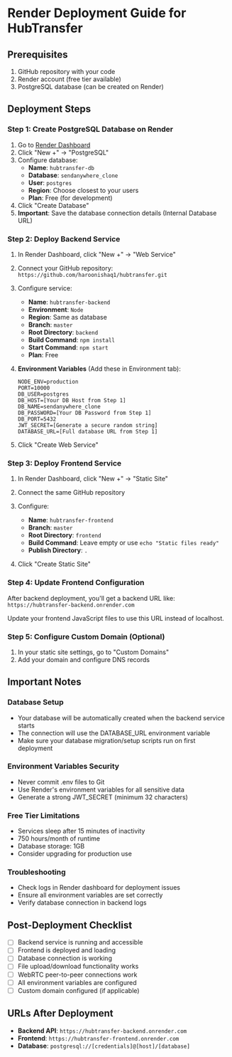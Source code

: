 # Render Deployment Guide for HubTransfer

## Prerequisites
1. GitHub repository with your code
2. Render account (free tier available)
3. PostgreSQL database (can be created on Render)

## Deployment Steps

### Step 1: Create PostgreSQL Database on Render
1. Go to [Render Dashboard](https://dashboard.render.com/)
2. Click "New +" → "PostgreSQL"
3. Configure database:
   - **Name**: `hubtransfer-db`
   - **Database**: `sendanywhere_clone`
   - **User**: `postgres`
   - **Region**: Choose closest to your users
   - **Plan**: Free (for development)
4. Click "Create Database"
5. **Important**: Save the database connection details (Internal Database URL)

### Step 2: Deploy Backend Service
1. In Render Dashboard, click "New +" → "Web Service"
2. Connect your GitHub repository: `https://github.com/haroonishaq1/hubtransfer.git`
3. Configure service:
   - **Name**: `hubtransfer-backend`
   - **Environment**: `Node`
   - **Region**: Same as database
   - **Branch**: `master`
   - **Root Directory**: `backend`
   - **Build Command**: `npm install`
   - **Start Command**: `npm start`
   - **Plan**: Free

4. **Environment Variables** (Add these in Environment tab):
   ```
   NODE_ENV=production
   PORT=10000
   DB_USER=postgres
   DB_HOST=[Your DB Host from Step 1]
   DB_NAME=sendanywhere_clone
   DB_PASSWORD=[Your DB Password from Step 1]
   DB_PORT=5432
   JWT_SECRET=[Generate a secure random string]
   DATABASE_URL=[Full database URL from Step 1]
   ```

5. Click "Create Web Service"

### Step 3: Deploy Frontend Service
1. In Render Dashboard, click "New +" → "Static Site"
2. Connect the same GitHub repository
3. Configure:
   - **Name**: `hubtransfer-frontend`
   - **Branch**: `master`
   - **Root Directory**: `frontend`
   - **Build Command**: Leave empty or use `echo "Static files ready"`
   - **Publish Directory**: `.`

4. Click "Create Static Site"

### Step 4: Update Frontend Configuration
After backend deployment, you'll get a backend URL like:
`https://hubtransfer-backend.onrender.com`

Update your frontend JavaScript files to use this URL instead of localhost.

### Step 5: Configure Custom Domain (Optional)
1. In your static site settings, go to "Custom Domains"
2. Add your domain and configure DNS records

## Important Notes

### Database Setup
- Your database will be automatically created when the backend service starts
- The connection will use the DATABASE_URL environment variable
- Make sure your database migration/setup scripts run on first deployment

### Environment Variables Security
- Never commit .env files to Git
- Use Render's environment variables for all sensitive data
- Generate a strong JWT_SECRET (minimum 32 characters)

### Free Tier Limitations
- Services sleep after 15 minutes of inactivity
- 750 hours/month of runtime
- Database storage: 1GB
- Consider upgrading for production use

### Troubleshooting
- Check logs in Render dashboard for deployment issues
- Ensure all environment variables are set correctly
- Verify database connection in backend logs

## Post-Deployment Checklist
- [ ] Backend service is running and accessible
- [ ] Frontend is deployed and loading
- [ ] Database connection is working
- [ ] File upload/download functionality works
- [ ] WebRTC peer-to-peer connections work
- [ ] All environment variables are configured
- [ ] Custom domain configured (if applicable)

## URLs After Deployment
- **Backend API**: `https://hubtransfer-backend.onrender.com`
- **Frontend**: `https://hubtransfer-frontend.onrender.com`
- **Database**: `postgresql://[credentials]@[host]/[database]`
